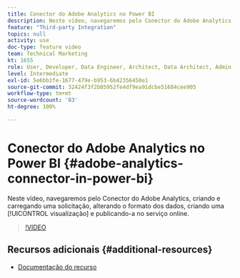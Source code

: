 ```yaml
---
title: Conector do Adobe Analytics no Power BI
description: Neste vídeo, navegaremos pelo Conector do Adobe Analytics criando e carregando uma solicitação, alterando o formato dos dados, criando uma visualização e publicando-a no serviço online.
feature: "Third-party Integration"
topics: null
activity: use
doc-type: feature video
team: Technical Marketing
kt: 1655
role: User, Developer, Data Engineer, Architect, Data Architect, Admin, Leader
level: Intermediate
exl-id: 5e6bb1fe-1677-479e-b953-6b42356450e1
source-git-commit: 32424f3f2b05952fe4df9ea91dcbe51684cee905
workflow-type: tm+mt
source-wordcount: '83'
ht-degree: 100%

---
```


# Conector do Adobe Analytics no Power BI {#adobe-analytics-connector-in-power-bi}

Neste vídeo, navegaremos pelo Conector do Adobe Analytics, criando e carregando uma solicitação, alterando o formato dos dados, criando uma [!UICONTROL visualização] e publicando-a no serviço online.

>[!VIDEO](https://video.tv.adobe.com/v/23130/?quality=12)

## Recursos adicionais {#additional-resources}

* [Documentação do recurso](https://docs.microsoft.com/pt-BR/power-bi/desktop-connect-adobe-analytics)
